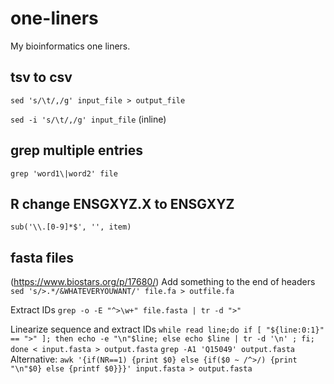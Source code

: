 # one-liners
My bioinformatics one liners.

## tsv to csv
`sed 's/\t/,/g' input_file > output_file`

`sed -i 's/\t/,/g' input_file` (inline)

## grep multiple entries
`grep 'word1\|word2' file`

## R change ENSGXYZ.X to ENSGXYZ
`sub('\\.[0-9]*$', '', item)`

## fasta files
(https://www.biostars.org/p/17680/)
Add something to the end of headers
`sed 's/>.*/&WHATEVERYOUWANT/' file.fa > outfile.fa`

Extract IDs
`grep -o -E "^>\w+" file.fasta | tr -d ">"`

Linearize sequence and extract IDs
`while read line;do if [ "${line:0:1}" == ">" ]; then echo -e "\n"$line; else echo $line | tr -d '\n' ; fi; done < input.fasta > output.fasta`
`grep -A1 'Q15049' output.fasta`
Alternative:
`awk '{if(NR==1) {print $0} else {if($0 ~ /^>/) {print "\n"$0} else {printf $0}}}' input.fasta > output.fasta`
